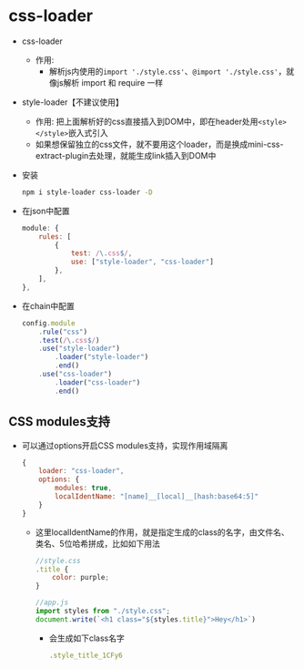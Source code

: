 # css-loader

- css-loader
    - 作用:
        - 解析js内使用的`import './style.css'`、`@import './style.css'`，就像js解析 import 和 require 一样
            
- style-loader【不建议使用】
    - 作用: 把上面解析好的css直接插入到DOM中，即在header处用`<style></style>`嵌入式引入
    - 如果想保留独立的css文件，就不要用这个loader，而是换成mini-css-extract-plugin去处理，就能生成link插入到DOM中

- 安装
    ```bash
    npm i style-loader css-loader -D
    ```

- 在json中配置

    ```js
    module: {
        rules: [
            {
                test: /\.css$/,
                use: ["style-loader", "css-loader"]
            },
        ],
    },
    ```

- 在chain中配置

    ```js
    config.module
        .rule("css")
        .test(/\.css$/)
        .use("style-loader")
            .loader("style-loader")
            .end()
        .use("css-loader")
            .loader("css-loader")
            .end()
    ```

## CSS modules支持

- 可以通过options开启CSS modules支持，实现作用域隔离
    ```js
    {
        loader: "css-loader",
        options: {
            modules: true,
            localIdentName: "[name]__[local]__[hash:base64:5]"
        }
    }
    ```
    - 这里localIdentName的作用，就是指定生成的class的名字，由文件名、类名、5位哈希拼成，比如如下用法
        ```js
        //style.css
        .title {
            color: purple;
        }

        //app.js
        import styles from "./style.css";
        document.write(`<h1 class="${styles.title}">Hey</h1>`)
        ```
        - 会生成如下class名字
            ```js
            .style_title_1CFy6
            ```
        
        
        